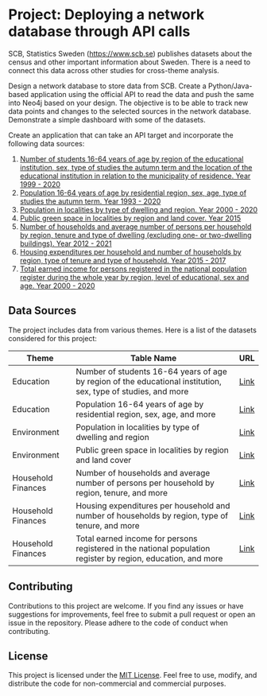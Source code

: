 # Project: Deploying a network database through API calls

SCB, Statistics Sweden (https://www.scb.se) publishes datasets about the census and other important information about Sweden. There is a need to connect this data across other studies for cross-theme analysis.

Design a network database to store data from SCB. Create a Python/Java-based application using the official API to read the data and push the same into Neo4j based on your design. The objective is to be able to track new data points and changes to the selected sources in the network database. Demonstrate a simple dashboard with some of the datasets.

Create an application that can take an API target and incorporate the following data sources:

1. [Number of students 16-64 years of age by region of the educational institution, sex, type of studies the autumn term and the location of the educational institution in relation to the municipality of residence. Year 1999 - 2020](https://www.statistikdatabasen.scb.se/pxweb/en/ssd/START__UF__UF0507/StudiedeltagandeSK/)
2. [Population 16-64 years of age by residential region, sex, age, type of studies the autumn term. Year 1993 - 2020](https://www.statistikdatabasen.scb.se/pxweb/en/ssd/START__UF__UF0507/StudiedeltagandeK/)
3. [Population in localities by type of dwelling and region. Year 2000 - 2020](https://www.statistikdatabasen.scb.se/pxweb/en/ssd/START__MI__MI0810__MI0810B/BefTatortTypBostReg/)
4. [Public green space in localities by region and land cover. Year 2015](https://www.statistikdatabasen.scb.se/pxweb/en/ssd/START__MI__MI0805__MI0805A/GYMaTackeAllmToReg/)
5. [Number of households and average number of persons per household by region, tenure and type of dwelling (excluding one- or two-dwelling buildings). Year 2012 - 2021](https://www.statistikdatabasen.scb.se/pxweb/en/ssd/START__HE__HE0111__HE0111A/HushallT30/)
6. [Housing expenditures per household and number of households by region, type of tenure and type of household. Year 2015 - 2017](https://www.statistikdatabasen.scb.se/pxweb/en/ssd/START__HE__HE0202/HE0202T02/)
7. [Total earned income for persons registered in the national population register during the whole year by region, level of educational, sex and age. Year 2000 - 2020](https://www.statistikdatabasen.scb.se/pxweb/en/ssd/START__HE__HE0110__HE0110A/SamForvInk1c/)

## Data Sources
The project includes data from various themes. Here is a list of the datasets considered for this project:

| Theme              | Table Name                                                                                                        | URL                                                                                                 |
|--------------------|------------------------------------------------------------------------------------------------------------------|-----------------------------------------------------------------------------------------------------|
| Education          | Number of students 16-64 years of age by region of the educational institution, sex, type of studies, and more  | [Link](https://www.statistikdatabasen.scb.se/pxweb/en/ssd/START__UF__UF0507/StudiedeltagandeSK/)   |
| Education          | Population 16-64 years of age by residential region, sex, age, and more                                          | [Link](https://www.statistikdatabasen.scb.se/pxweb/en/ssd/START__UF__UF0507/StudiedeltagandeK/)     |
| Environment        | Population in localities by type of dwelling and region                                                           | [Link](https://www.statistikdatabasen.scb.se/pxweb/en/ssd/START__MI__MI0810__MI0810B/BefTatortTypBostReg/) |
| Environment        | Public green space in localities by region and land cover                                                         | [Link](https://www.statistikdatabasen.scb.se/pxweb/en/ssd/START__MI__MI0805__MI0805A/GYMaTackeAllmToReg/) |
| Household Finances | Number of households and average number of persons per household by region, tenure, and more                    | [Link](https://www.statistikdatabasen.scb.se/pxweb/en/ssd/START__HE__HE0111__HE0111A/HushallT30/)    |
| Household Finances | Housing expenditures per household and number of households by region, type of tenure, and more                 | [Link](https://www.statistikdatabasen.scb.se/pxweb/en/ssd/START__HE__HE0202/HE0202T02/)              |
| Household Finances | Total earned income for persons registered in the national population register by region, education, and more    | [Link](https://www.statistikdatabasen.scb.se/pxweb/en/ssd/START__HE__HE0110__HE0110A/SamForvInk1c/)  |

## Contributing
Contributions to this project are welcome. If you find any issues or have suggestions for improvements, feel free to submit a pull request or open an issue in the repository. Please adhere to the code of conduct when contributing.

## License
This project is licensed under the [MIT License](LICENSE). Feel free to use, modify, and distribute the code for non-commercial and commercial purposes.
